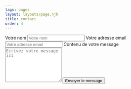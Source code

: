 ```yaml
---
tags: pages
layout: layouts/page.njk
title: contact
order: 4
---
```

<form name="contact" method="POST" data-netlify="true" action="/contact-success">
  <label for="name">Votre nom</label>
  <input type="text" name="name" id="name" autocomplete="name" placeholder="Votre nom" title="Veuillez entrer votre nom" required>
  <label for="email">Votre adresse email</label>
  <input type="email" name="email" id="email" autocomplete="email" placeholder="Votre adresse email" title="La partie après le @ est incorrecte." pattern="^([^\x00-\x20\x22\x28\x29\x2c\x2e\x3a-\x3c\x3e\x40\x5b-\x5d\x7f-\xff]+|\x22([^\x0d\x22\x5c\x80-\xff]|\x5c[\x00-\x7f])*\x22)(\x2e([^\x00-\x20\x22\x28\x29\x2c\x2e\x3a-\x3c\x3e\x40\x5b-\x5d\x7f-\xff]+|\x22([^\x0d\x22\x5c\x80-\xff]|\x5c[\x00-\x7f])*\x22))*\x40([^\x00-\x20\x22\x28\x29\x2c\x2e\x3a-\x3c\x3e\x40\x5b-\x5d\x7f-\xff]+|\x5b([^\x0d\x5b-\x5d\x80-\xff]|\x5c[\x00-\x7f])*\x5d)(\x2e([^\x00-\x20\x22\x28\x29\x2c\x2e\x3a-\x3c\x3e\x40\x5b-\x5d\x7f-\xff]+|\x5b([^\x0d\x5b-\x5d\x80-\xff]|\x5c[\x00-\x7f])*\x5d))*(\.\w{2,})+$" required>
  <label for="message">Contenu de votre message</label>
  <textarea name="message" id="message" placeholder="Ecrivez votre message ici" rows="7" required></textarea>
  <button type="submit">Envoyer le message</button>
</form>